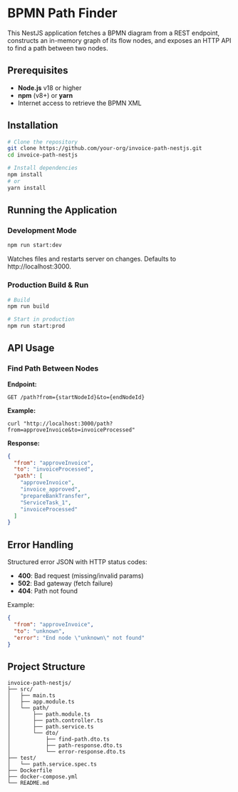 # BPMN Path Finder

This NestJS application fetches a BPMN diagram from a REST endpoint, constructs an in-memory graph of its flow nodes, and exposes an HTTP API to find a path between two nodes.

## Prerequisites

- **Node.js** v18 or higher
- **npm** (v8+) or **yarn**
- Internet access to retrieve the BPMN XML

## Installation

```bash
# Clone the repository
git clone https://github.com/your-org/invoice-path-nestjs.git
cd invoice-path-nestjs

# Install dependencies
npm install
# or
yarn install
```

## Running the Application

### Development Mode

```bash
npm run start:dev
```

Watches files and restarts server on changes. Defaults to http://localhost:3000.

### Production Build & Run

```bash
# Build
npm run build

# Start in production
npm run start:prod
```

## API Usage

### Find Path Between Nodes

**Endpoint:**
```
GET /path?from={startNodeId}&to={endNodeId}
```

**Example:**
```
curl "http://localhost:3000/path?from=approveInvoice&to=invoiceProcessed"
```

**Response:**
```json
{
  "from": "approveInvoice",
  "to": "invoiceProcessed",
  "path": [
    "approveInvoice",
    "invoice_approved",
    "prepareBankTransfer",
    "ServiceTask_1",
    "invoiceProcessed"
  ]
}
```

## Error Handling

Structured error JSON with HTTP status codes:

- **400**: Bad request (missing/invalid params)
- **502**: Bad gateway (fetch failure)
- **404**: Path not found

Example:
```json
{
  "from": "approveInvoice",
  "to": "unknown",
  "error": "End node \"unknown\" not found"
}
```

## Project Structure

```text
invoice-path-nestjs/
├── src/
│   ├── main.ts
│   ├── app.module.ts
│   └── path/
│       ├── path.module.ts
│       ├── path.controller.ts
│       ├── path.service.ts
│       └── dto/
│           ├── find-path.dto.ts
│           ├── path-response.dto.ts
│           └── error-response.dto.ts
├── test/
│   └── path.service.spec.ts
├── Dockerfile
├── docker-compose.yml
└── README.md
```